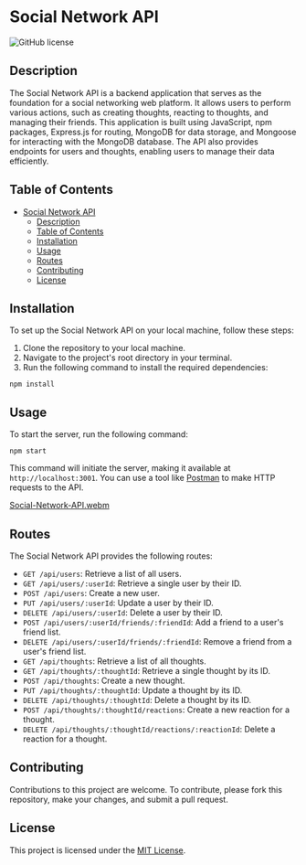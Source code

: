 # Social Network API

![GitHub license](https://img.shields.io/badge/license-MIT-blue.svg)

## Description

The Social Network API is a backend application that serves as the foundation for a social networking web platform. It allows users to perform various actions, such as creating thoughts, reacting to thoughts, and managing their friends. This application is built using JavaScript, npm packages, Express.js for routing, MongoDB for data storage, and Mongoose for interacting with the MongoDB database. The API also provides endpoints for users and thoughts, enabling users to manage their data efficiently.

## Table of Contents

- [Social Network API](#social-network-api)
  - [Description](#description)
  - [Table of Contents](#table-of-contents)
  - [Installation](#installation)
  - [Usage](#usage)
  - [Routes](#routes)
  - [Contributing](#contributing)
  - [License](#license)

## Installation

To set up the Social Network API on your local machine, follow these steps:

1. Clone the repository to your local machine.
2. Navigate to the project's root directory in your terminal.
3. Run the following command to install the required dependencies:

```
npm install
```

## Usage

To start the server, run the following command:

```
npm start
```

This command will initiate the server, making it available at `http://localhost:3001`. You can use a tool like [Postman](https://www.postman.com/) to make HTTP requests to the API.


[Social-Network-API.webm](https://github.com/dreamsalotl/Social-Network-API/assets/130865355/56ca3362-2eef-46c7-b44d-0bfa2a4b3443)


## Routes

The Social Network API provides the following routes:

- `GET /api/users`: Retrieve a list of all users.
- `GET /api/users/:userId`: Retrieve a single user by their ID.
- `POST /api/users`: Create a new user.
- `PUT /api/users/:userId`: Update a user by their ID.
- `DELETE /api/users/:userId`: Delete a user by their ID.
- `POST /api/users/:userId/friends/:friendId`: Add a friend to a user's friend list.
- `DELETE /api/users/:userId/friends/:friendId`: Remove a friend from a user's friend list.
- `GET /api/thoughts`: Retrieve a list of all thoughts.
- `GET /api/thoughts/:thoughtId`: Retrieve a single thought by its ID.
- `POST /api/thoughts`: Create a new thought.
- `PUT /api/thoughts/:thoughtId`: Update a thought by its ID.
- `DELETE /api/thoughts/:thoughtId`: Delete a thought by its ID.
- `POST /api/thoughts/:thoughtId/reactions`: Create a new reaction for a thought.
- `DELETE /api/thoughts/:thoughtId/reactions/:reactionId`: Delete a reaction for a thought.

## Contributing

Contributions to this project are welcome. To contribute, please fork this repository, make your changes, and submit a pull request.

## License

This project is licensed under the [MIT License](LICENSE).
